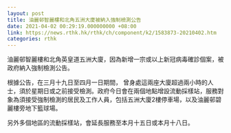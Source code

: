 ```yaml
---
layout: post
title: 油麗邨智麗樓和北角五洲大廈被納入強制檢測公告
date: 2021-04-02 00:29:19.000000000 +08:00
link: https://news.rthk.hk/rthk/ch/component/k2/1583873-20210402.htm
categories: rthk
---
```


油麗邨智麗樓和北角英皇道五洲大廈，因為新增一宗或以上新冠病毒確診個案，被政府納入強制檢測公告。

根據公告，在三月十九日至四月一日期間， 曾身處這兩座大廈超過兩小時的人士，須於星期日或之前接受檢測。政府今日會在兩個地點增設流動採樣站，服務對象為須接受強制檢測的居民及工作人員，包括五洲大廈2樓停車場，以及油麗邨碧麗樓旁地下籃球場。

另外多個地區的流動採樣站，會延長服務至本月十五日或本月十八日。
